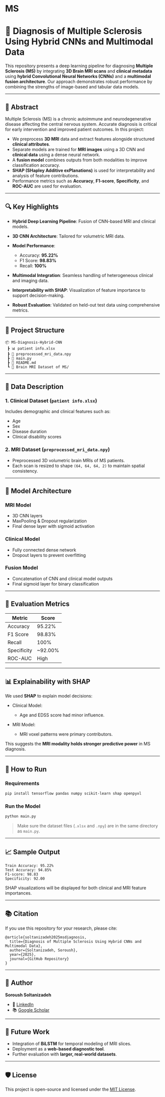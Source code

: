 # MS

# 🧠 Diagnosis of Multiple Sclerosis Using Hybrid CNNs and Multimodal Data

This repository presents a deep learning pipeline for diagnosing **Multiple Sclerosis (MS)** by integrating **3D Brain MRI scans** and **clinical metadata** using **hybrid Convolutional Neural Networks (CNNs)** and a **multimodal fusion architecture**. Our approach demonstrates robust performance by combining the strengths of image-based and tabular data models.

---

## 📌 Abstract

Multiple Sclerosis (MS) is a chronic autoimmune and neurodegenerative disease affecting the central nervous system. Accurate diagnosis is critical for early intervention and improved patient outcomes. In this project:

* We preprocess **3D MRI** data and extract features alongside structured **clinical attributes**.
* Separate models are trained for **MRI images** using a 3D CNN and **clinical data** using a dense neural network.
* A **fusion model** combines outputs from both modalities to improve classification accuracy.
* **SHAP (SHapley Additive exPlanations)** is used for interpretability and analysis of feature contributions.
* Performance metrics such as **Accuracy**, **F1-score**, **Specificity**, and **ROC-AUC** are used for evaluation.

---

## 🔍 Key Highlights

* **Hybrid Deep Learning Pipeline**: Fusion of CNN-based MRI and clinical models.
* **3D CNN Architecture**: Tailored for volumetric MRI data.
* **Model Performance**:

  * Accuracy: **95.22%**
  * F1 Score: **98.83%**
  * Recall: **100%**
* **Multimodal Integration**: Seamless handling of heterogeneous clinical and imaging data.
* **Interpretability with SHAP**: Visualization of feature importance to support decision-making.
* **Robust Evaluation**: Validated on held-out test data using comprehensive metrics.

---

## 📁 Project Structure

```
📦 MS-Diagnosis-Hybrid-CNN
 ┣ 📊 patient info.xlsx
 ┣ 🧠 preprocessed_mri_data.npy
 ┣ 📜 main.py
 ┣ 📄 README.md
 ┗ 📁 Brain MRI Dataset of MS/
```

---

## 🧬 Data Description

### 1. **Clinical Dataset** (`patient info.xlsx`)

Includes demographic and clinical features such as:

* Age
* Sex
* Disease duration
* Clinical disability scores

### 2. **MRI Dataset** (`preprocessed_mri_data.npy`)

* Preprocessed 3D volumetric brain MRIs of MS patients.
* Each scan is resized to shape `(64, 64, 64, 2)` to maintain spatial consistency.

---

## 🧠 Model Architecture

### MRI Model

* 3D CNN layers
* MaxPooling & Dropout regularization
* Final dense layer with sigmoid activation

### Clinical Model

* Fully connected dense network
* Dropout layers to prevent overfitting

### Fusion Model

* Concatenation of CNN and clinical model outputs
* Final sigmoid layer for binary classification

---

## 🧪 Evaluation Metrics

| Metric      | Score    |
| ----------- | -------- |
| Accuracy    | 95.22%   |
| F1 Score    | 98.83%   |
| Recall      | 100%     |
| Specificity | \~92.00% |
| ROC-AUC     | High     |

---

## 📊 Explainability with SHAP

We used **SHAP** to explain model decisions:

* Clinical Model:

  * Age and EDSS score had minor influence.
* MRI Model:

  * MRI voxel patterns were primary contributors.

This suggests the **MRI modality holds stronger predictive power** in MS diagnosis.

---

## 🚀 How to Run

### Requirements

```bash
pip install tensorflow pandas numpy scikit-learn shap openpyxl
```

### Run the Model

```bash
python main.py
```

> Make sure the dataset files (`.xlsx` and `.npy`) are in the same directory as `main.py`.

---

## 📈 Sample Output

```
Train Accuracy: 95.22%
Test Accuracy: 94.85%
F1-score: 98.83
Specificity: 92.00
```

SHAP visualizations will be displayed for both clinical and MRI feature importances.

---

## 📚 Citation

If you use this repository for your research, please cite:

```
@article{soltanizadeh2025msdiagnosis,
  title={Diagnosis of Multiple Sclerosis Using Hybrid CNNs and Multimodal Data},
  author={Soltanizadeh, Soroush},
  year={2025},
  journal={GitHub Repository}
}
```

---

## 👤 Author

**Soroush Soltanizadeh**

* 🔗 [LinkedIn](https://www.linkedin.com/in/soroush-soltanizadeh-1136892b6/)
* 📚 [Google Scholar](https://scholar.google.com/citations?user=ARKNJYwAAAAJ&hl=en)

---

## 📌 Future Work

* Integration of **BiLSTM** for temporal modeling of MRI slices.
* Deployment as a **web-based diagnostic tool**.
* Further evaluation with **larger, real-world datasets**.

---

## 🛡 License

This project is open-source and licensed under the [MIT License](LICENSE).
